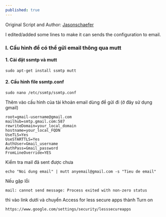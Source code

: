 ```yaml
---
published: true
---
```

Original Script and Author: [Jasonschaefer](http://jasonschaefer.com/stuff/easyrsa-user-setup-vyos.sh.txt)

I edited/added some lines to make it can sends the configuration to email.
### I. Cấu hình để có thể gửi email thông qua mutt
#### 1. Cài đặt ssmtp và mutt
```
sudo apt-get install ssmtp mutt
```

#### 2. Cấu hình file ssmtp.conf
```
sudo nano /etc/ssmtp/ssmtp.conf
```

Thêm vào cấu hình của tài khoản email dùng để gửi đi (ở đây sử dụng gmail)
```
root=gmail-username@gmail.com
mailhub=smtp.gmail.com:587
rewriteDomain=your_local_domain
hostname=your_local_FQDN
UseTLS=Yes
UseSTARTTLS=Yes
AuthUser=Gmail_username
AuthPass=Gmail_password
FromLineOverride=YES
```

Kiểm tra mail đã sent được chưa
```
echo "Noi dung email" | mutt anyemail@gmail.com -s "Tieu de email"
```

Nếu gặp lỗi
```
mail: cannot send message: Process exited with non-zero status
```
thì vào link dưới và chuyển Access for less secure apps thành Turn on
```
https://www.google.com/settings/security/lesssecureapps
```
